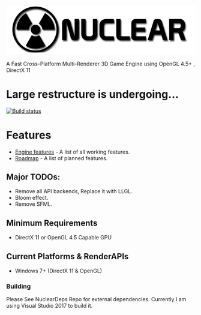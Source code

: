 ![Nuclear Engine Logo](logo.png "Nuclear Engine Logo") 

A Fast Cross-Platform Multi-Renderer 3D Game Engine using OpenGL 4.5+ , DirectX 11

# Large restructure is undergoing...
[![Build status](https://ci.appveyor.com/api/projects/status/k7lo2s60aa0gmld2?svg=true)](https://ci.appveyor.com/project/Zone-organization/nuclear-engine) 

# Features
* [Engine features](https://github.com/Zone-organization/Nuclear-Engine/blob/master/FEATURES.md) - A list of all working features.
* [Roadmap](https://github.com/Zone-organization/Nuclear-Engine/blob/master/ROADMAP.md) - A list of planned features. 

## Major TODOs:
  - Remove all API backends, Replace it with LLGL.
  - Bloom effect.
  - Remove SFML.

## Minimum Requirements
  - DirectX 11 or OpenGL 4.5 Capable GPU

## Current Platforms & RenderAPIs
  - Windows 7+   (DirectX 11 & OpenGL)

### Building
Please See NuclearDeps Repo for external dependencies.
Currently I am using Visual Studio 2017 to build it.
